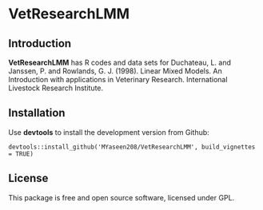 # VetResearchLMM
## Introduction

**VetResearchLMM** has R  codes and data sets for Duchateau, L. and Janssen, P. and Rowlands, G. J. (1998). Linear Mixed Models. An Introduction with applications in Veterinary Research. International Livestock Research Institute.

## Installation
Use **devtools** to install the development version from Github:

```{r}
devtools::install_github('MYaseen208/VetResearchLMM', build_vignettes = TRUE)
```
## License
This package is free and open source software, licensed under GPL.
